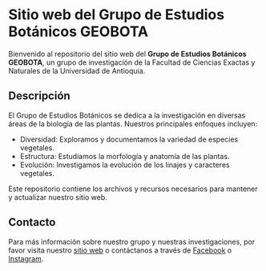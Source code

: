 # Sitio web del Grupo de Estudios Botánicos GEOBOTA

Bienvenido al repositorio del sitio web del **Grupo de Estudios Botánicos GEOBOTA**, un grupo de investigación de la Facultad de Ciencias Exactas y Naturales de la Universidad de Antioquia.

## Descripción

El Grupo de Estudios Botánicos se dedica a la investigación en diversas áreas de la biología de las plantas. Nuestros principales enfoques incluyen:

-  Diversidad: Exploramos y documentamos la variedad de especies vegetales.
-  Estructura: Estudiamos la morfología y anatomía de las plantas.
-  Evolución: Investigamos la evolución de los linajes y caracteres vegetales.

Este repositorio contiene los archivos y recursos necesarios para mantener y actualizar nuestro sitio web.

## Contacto

Para más información sobre nuestro grupo y nuestras investigaciones, por favor visita nuestro [sitio web](https://geobota.github.io/) o contáctanos a través de [Facebook](https://www.facebook.com/geobotaudea) o [Instagram](https://www.instagram.com/geobotaudea/).
